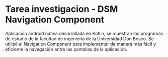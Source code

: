 # Tarea investigacion - DSM Navigation Component

Aplicación android nativa desarrollada en Kotlin, se muestran los programas de estudio de la facultad de ingeniería de la Universidad Don Bosco. Se utilizó el Navigation Component para implementar de manera más fácil y eficiente la navegación entre las pantallas de la aplicación.
